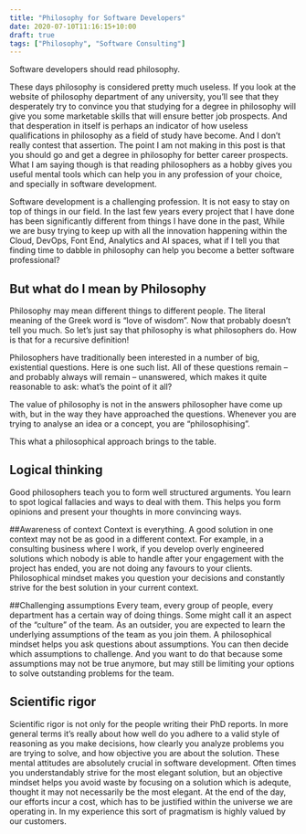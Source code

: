 ```yaml
---
title: "Philosophy for Software Developers"
date: 2020-07-10T11:16:15+10:00
draft: true 
tags: ["Philosophy", "Software Consulting"]
---
```


Software developers should read philosophy.

These days philosophy is considered pretty much useless. If you look at the website of philosophy department of any university, you’ll see that they desperately try to convince you that studying for a degree in philosophy will give you some marketable skills that will ensure better job prospects. And that desperation in itself is perhaps an indicator of how useless qualifications in philosophy as a field of study have become. And I don’t really contest that assertion. The point I am not making in this post is that you should go and get a degree in philosophy for better career prospects.  What I am saying though is that reading philosophers as a hobby gives you useful mental tools which can help you in any profession of your choice, and specially in software development.

Software development is a challenging profession.  It is not easy to stay on top of things in our field.  In the last few years every project that I have done has been significantly different from things I have done in the past,  While we are busy trying to keep up with all the innovation happening within the Cloud, DevOps, Font End, Analytics and AI spaces, what if I tell you that finding time to dabble in philosophy can help you become a better software professional?

## But what do I mean by Philosophy
Philosophy may mean different things to different people.  The literal meaning of the Greek word is “love of wisdom”. Now that probably doesn’t tell you much.  So let’s just say that philosophy is what philosophers do. How is that for a recursive definition!

Philosophers have traditionally been interested in a number of big, existential questions.  Here is one such list.  All of these questions remain – and probably always will remain – unanswered, which makes it quite reasonable to ask: what’s the point of it all?

The value of philosophy is not in the answers philosopher have come up with, but in the way they have approached the questions. Whenever you are trying to analyse an idea or a concept, you are “philosophising”.

This what a philosophical approach brings to the table.

## Logical thinking
Good philosophers teach you to form well structured arguments. You learn to spot logical fallacies and ways to deal with them. This helps you form opinions and present your thoughts in more convincing ways.

##Awareness of context
Context is everything. A good solution in one context may not be as good in a different context. For example, in a consulting business where I work, if you develop overly engineered solutions which nobody is able to handle after your engagement with the project has ended, you are not doing any favours to your clients. Philosophical mindset makes you question your decisions and constantly strive for the best solution in your current context.

##Challenging assumptions
Every team, every group of people, every department has a certain way of doing things. Some might call it an aspect of the “culture” of the team. As an outsider, you are expected to learn the underlying assumptions of the team as you join them. A philosophical mindset helps you ask questions about assumptions. You can then decide which assumptions to challenge. And you want to do that because some assumptions may not be true anymore, but may still be limiting your options to solve outstanding problems for the team.

## Scientific rigor
Scientific rigor is not only for the people writing their PhD reports. In more general terms it’s really about how well do you adhere to a valid style of reasoning as you make decisions, how clearly you analyze problems you are trying to solve, and how objective you are about the solution. These mental attitudes are absolutely crucial in software development. Often times you understandably strive for the most elegant solution, but an objective mindset helps you avoid waste by focusing on a solution which is adequte, thought it may not necessarily be the most elegant. At the end of the day, our efforts incur a cost, which has to be justified within the universe we are operating in. In my experience this sort of pragmatism is highly valued by our customers.